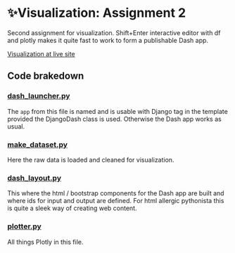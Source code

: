 # ✨Visualization: Assignment 2

Second assignment for visualization. Shift+Enter interactive editor with df and plotly makes it quite fast to work to form a publishable Dash app.

[Visualization at live site](https://miika.virpio.fi/dash-apps/bda-va-2)

## Code brakedown

### [dash_launcher.py](dash_launcher.py)

The `app` from this file is named and is usable with Django tag in the template provided the DjangoDash class is used. Otherwise the Dash app works as usual.

### [make_dataset.py](make_dataset.py)

Here the raw data is loaded and cleaned for visualization.

### [dash_layout.py](dash_layout.py)

This where the html / bootstrap components for the Dash app are built and where ids for input and output are defined. For html allergic pythonista this is quite a sleek way of creating web content.

### [plotter.py](plotter.py)

All things Plotly in this file.

